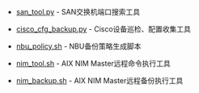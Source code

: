 - [san_tool.py](https://github.com/dayerong/tools/tree/master/san_tool) - SAN交换机端口搜索工具

- [cisco_cfg_backup.py](https://github.com/dayerong/tools/blob/master/cisco_tool) - Cisco设备巡检、配置收集工具

- [nbu_policy.sh](https://github.com/dayerong/tools/tree/master/nbu_tool) - NBU备份策略生成脚本

- [nim_tool.sh](https://github.com/dayerong/tools/tree/master/aix_tool) - AIX NIM Master远程命令执行工具

- [nim_backup.sh](https://github.com/dayerong/tools/tree/master/aix_tool) - AIX NIM Master远程备份执行工具
